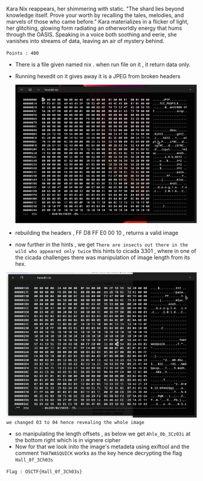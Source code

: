 
Kara Nix reappears, her shimmering with static. "The shard lies beyond knowledge itself. Prove your worth by recalling the tales, melodies, and marvels of those who came before." Kara materializes in a flicker of light, her glitching, glowing form radiating an otherworldly energy that hums through the OASIS. Speaking in a voice both soothing and eerie, she vanishes into streams of data, leaving an air of mystery behind.

`Points : 400`

- There is a file given named nix . when run file on it , it return data only.
- Running hexedit on it gives away it is a JPEG from broken headers

  ![nix_hexedit.png](nix_hexedit.png)

- rebuilding the headers , FF D8 FF E0 00 10 , returns a valid image 
- now further in the hints , we get `There are insects out there in the wild who appeared only twice`  this hints to cicada 3301 , where in one of the cicada challenges there was manipulation of image length from its hex.

![[nix_offset.png]](nix_offset.png)
`we changed 03 to 04 hence revealing the whole image`

- so manipulating the length offsets , as below we get `Ahle_0b_3Cz03i` at the bottom right which is in vignere cipher
- Now for that we look inito the image's metadeta using exiftool and the comment `THATWASQUICK` works as the key hence decrypting the flag `Hall_0f_3Ch03s`
  

`Flag : OSCTF{Hall_0f_3Ch03s}`
